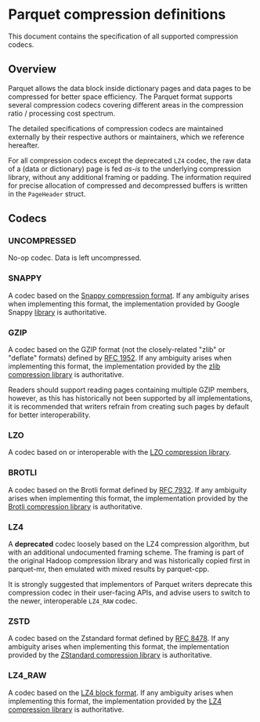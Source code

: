 <!--
  - Licensed to the Apache Software Foundation (ASF) under one
  - or more contributor license agreements.  See the NOTICE file
  - distributed with this work for additional information
  - regarding copyright ownership.  The ASF licenses this file
  - to you under the Apache License, Version 2.0 (the
  - "License"); you may not use this file except in compliance
  - with the License.  You may obtain a copy of the License at
  -
  -   http://www.apache.org/licenses/LICENSE-2.0
  -
  - Unless required by applicable law or agreed to in writing,
  - software distributed under the License is distributed on an
  - "AS IS" BASIS, WITHOUT WARRANTIES OR CONDITIONS OF ANY
  - KIND, either express or implied.  See the License for the
  - specific language governing permissions and limitations
  - under the License.
  -->

# Parquet compression definitions

This document contains the specification of all supported compression codecs.

## Overview

Parquet allows the data block inside dictionary pages and data pages to
be compressed for better space efficiency. The Parquet format supports
several compression codecs covering different areas in the compression
ratio / processing cost spectrum.

The detailed specifications of compression codecs are maintained externally
by their respective authors or maintainers, which we reference hereafter.

For all compression codecs except the deprecated `LZ4` codec, the raw data
of a (data or dictionary) page is fed *as-is* to the underlying compression
library, without any additional framing or padding.  The information required
for precise allocation of compressed and decompressed buffers is written
in the `PageHeader` struct.

## Codecs

### UNCOMPRESSED

No-op codec.  Data is left uncompressed.

### SNAPPY

A codec based on the
[Snappy compression format](https://github.com/google/snappy/blob/master/format_description.txt).
If any ambiguity arises when implementing this format, the implementation
provided by Google Snappy [library](https://github.com/google/snappy/)
is authoritative.

### GZIP

A codec based on the GZIP format (not the closely-related "zlib" or "deflate"
formats) defined by [RFC 1952](https://tools.ietf.org/html/rfc1952).
If any ambiguity arises when implementing this format, the implementation
provided by the [zlib compression library](https://zlib.net/) is authoritative.

Readers should support reading pages containing multiple GZIP members, however,
as this has historically not been supported by all implementations, it is recommended
that writers refrain from creating such pages by default for better interoperability.

### LZO

A codec based on or interoperable with the
[LZO compression library](http://www.oberhumer.com/opensource/lzo/).

### BROTLI

A codec based on the Brotli format defined by
[RFC 7932](https://tools.ietf.org/html/rfc7932).
If any ambiguity arises when implementing this format, the implementation
provided by the  [Brotli compression library](https://github.com/google/brotli)
is authoritative.

### LZ4

A **deprecated** codec loosely based on the LZ4 compression algorithm,
but with an additional undocumented framing scheme.  The framing is part
of the original Hadoop compression library and was historically copied
first in parquet-mr, then emulated with mixed results by parquet-cpp.

It is strongly suggested that implementors of Parquet writers deprecate
this compression codec in their user-facing APIs, and advise users to
switch to the newer, interoperable `LZ4_RAW` codec.

### ZSTD

A codec based on the Zstandard format defined by
[RFC 8478](https://tools.ietf.org/html/rfc8478).  If any ambiguity arises
when implementing this format, the implementation provided by the
[ZStandard compression library](https://facebook.github.io/zstd/)
is authoritative.

### LZ4_RAW

A codec based on the [LZ4 block format](https://github.com/lz4/lz4/blob/dev/doc/lz4_Block_format.md).
If any ambiguity arises when implementing this format, the implementation
provided by the [LZ4 compression library](http://www.lz4.org/) is authoritative.

